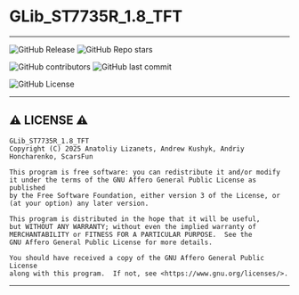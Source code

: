 # GLib_ST7735R_1.8_TFT

---

![GitHub Release](https://img.shields.io/github/v/release/Granitovich/GLib_ST7735R_1.8_TFT?style=flat-square&logo=github)
![GitHub Repo stars](https://img.shields.io/github/stars/Granitovich/GLib_ST7735R_1.8_TFT?style=flat-square&logo=github)

![GitHub contributors](https://img.shields.io/github/contributors/Granitovich/GLib_ST7735R_1.8_TFT?style=flat-square&logo=github) ![GitHub last commit](https://img.shields.io/github/last-commit/Granitovich/GLib_ST7735R_1.8_TFT?style=flat-square&logo=github)

![GitHub License](https://img.shields.io/github/license/Granitovich/GLib_ST7735R_1.8_TFT?style=flat-square&logo=github)

---

## ⚠️ LICENSE ⚠️

    GLib_ST7735R_1.8_TFT
    Copyright (C) 2025 Anatoliy Lizanets, Andrew Kushyk, Andriy Honcharenko, ScarsFun
    
    This program is free software: you can redistribute it and/or modify
    it under the terms of the GNU Affero General Public License as published
    by the Free Software Foundation, either version 3 of the License, or
    (at your option) any later version.
    
    This program is distributed in the hope that it will be useful,
    but WITHOUT ANY WARRANTY; without even the implied warranty of
    MERCHANTABILITY or FITNESS FOR A PARTICULAR PURPOSE.  See the
    GNU Affero General Public License for more details.
    
    You should have received a copy of the GNU Affero General Public License
    along with this program.  If not, see <https://www.gnu.org/licenses/>.

---
